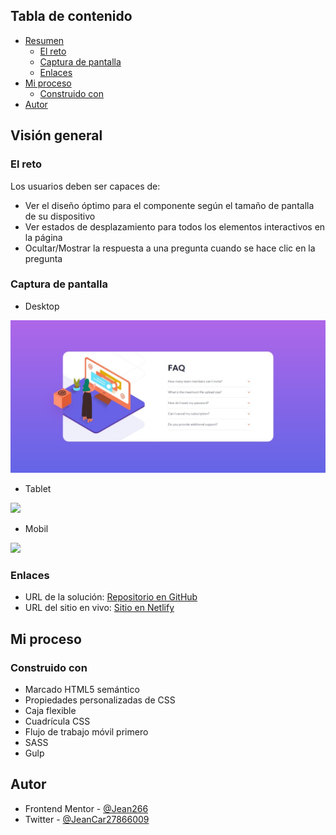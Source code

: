## Tabla de contenido

- [Resumen](#resumen)
  - [El reto](#el-reto)
  - [Captura de pantalla](#captura-de-pantalla)
  - [Enlaces](#enlaces)
- [Mi proceso](#mi-proceso)
  - [Construido con](#construido-con)
- [Autor](#autor)

## Visión general

### El reto

Los usuarios deben ser capaces de:

- Ver el diseño óptimo para el componente según el tamaño de pantalla de su dispositivo
- Ver estados de desplazamiento para todos los elementos interactivos en la página
- Ocultar/Mostrar la respuesta a una pregunta cuando se hace clic en la pregunta

### Captura de pantalla

- Desktop

![](./Dise%C3%B1o_Desktop.jpeg)

- Tablet

![](.//Dise%C3%B1o_Tablet.jpeg)

- Mobil

![](./Dise%C3%B1o_Mobil.jpeg)

### Enlaces

- URL de la solución: [Repositorio en GitHub](https://your-solution-url.com)
- URL del sitio en vivo: [Sitio en Netlify](https://your-live-site-url.com)

## Mi proceso

### Construido con

- Marcado HTML5 semántico
- Propiedades personalizadas de CSS
- Caja flexible
- Cuadrícula CSS
- Flujo de trabajo móvil primero
- SASS
- Gulp

## Autor

- Frontend Mentor - [@Jean266](https://www.frontendmentor.io/profile/jean266)
- Twitter - [@JeanCar27866009](https://twitter.com/JeanCar27866009)